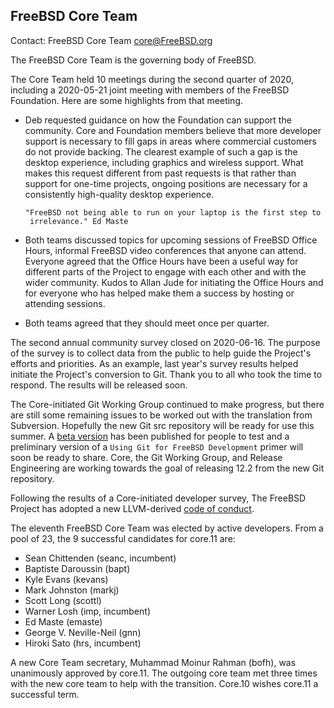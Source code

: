 ## FreeBSD Core Team ##

Contact: FreeBSD Core Team <core@FreeBSD.org>

The FreeBSD Core Team is the governing body of FreeBSD.

The Core Team held 10 meetings during the second quarter of 2020, including a
2020-05-21 joint meeting with members of the FreeBSD Foundation.  Here are some
highlights from that meeting.

  - Deb requested guidance on how the Foundation can support the community.
    Core and Foundation members believe that more developer support is necessary
    to fill gaps in areas where commercial customers do not provide backing.
    The clearest example of such a gap is the desktop experience, including
    graphics and wireless support.  What makes this request different from past
    requests is that rather than support for one-time projects, ongoing
    positions are necessary for a consistently high-quality desktop experience.

        "FreeBSD not being able to run on your laptop is the first step to
         irrelevance." Ed Maste

  - Both teams discussed topics for upcoming sessions of FreeBSD Office Hours,
    informal FreeBSD video conferences that anyone can attend.  Everyone agreed
    that the Office Hours have been a useful way for different parts of the
    Project to engage with each other and with the wider community.  Kudos to
    Allan Jude for initiating the Office Hours and for everyone who has helped
    make them a success by hosting or attending sessions.

  - Both teams agreed that they should meet once per quarter.

The second annual community survey closed on 2020-06-16.  The purpose of the
survey is to collect data from the public to help guide the Project's efforts
and priorities.  As an example, last year's survey results helped initiate the
Project's conversion to Git.  Thank you to all who took the time to respond. The
results will be released soon.

The Core-initiated Git Working Group continued to make progress, but there are
still some remaining issues to be worked out with the translation from
Subversion.  Hopefully the new Git src repository will be ready for use this
summer.  A [beta version](https://cgit-beta.freebsd.org/) has been published for
people to test and a preliminary version of a `Using Git for FreeBSD
Development` primer will soon be ready to share.  Core, the Git Working Group,
and Release Engineering are working towards the goal of releasing 12.2 from the
new Git repository.

Following the results of a Core-initiated developer survey, The FreeBSD Project
has adopted a new LLVM-derived [code of
conduct](https://www.freebsd.org/internal/code-of-conduct.html).

The eleventh FreeBSD Core Team was elected by active developers.  From a pool of
23, the 9 successful candidates for core.11 are:

  - Sean Chittenden (seanc, incumbent)
  - Baptiste Daroussin (bapt)
  - Kyle Evans (kevans)
  - Mark Johnston (markj)
  - Scott Long (scottl)
  - Warner Losh (imp, incumbent)
  - Ed Maste (emaste)
  - George V. Neville-Neil (gnn)
  - Hiroki Sato (hrs, incumbent)

A new Core Team secretary, Muhammad Moinur Rahman (bofh), was unanimously
approved by core.11.  The outgoing core team met three times with the new core
team to help with the transition.  Core.10 wishes core.11 a successful term.
